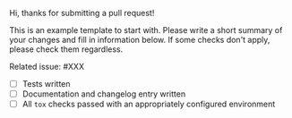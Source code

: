 Hi, thanks for submitting a pull request!

This is an example template to start with.
Please write a short summary of your changes and fill in information below.
If some checks don't apply, please check them regardless.

Related issue: #XXX

- [ ] Tests written
- [ ] Documentation and changelog entry written
- [ ] All `tox` checks passed with an appropriately configured environment

